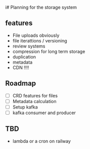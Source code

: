 i# Planning for the storage system

## features
- File uploads obviously
- file iterattions / versioning
- review systems
- compression for long term storage
- duplication
- metadata
- CDN !!!!

## Roadmap

- [ ] CRD features for files
- [ ] Metadata calculation
- [ ] Setup kafka
- [ ] kafka consumer and producer

## TBD

- lambda or a cron on railway